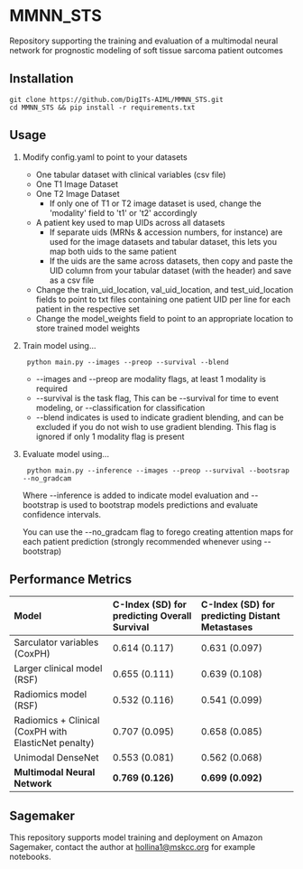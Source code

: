 # MMNN_STS

Repository supporting the training and evaluation of a multimodal neural network for prognostic modeling of soft tissue sarcoma patient outcomes


<h2> Installation </h2>

    git clone https://github.com/DigITs-AIML/MMNN_STS.git
    cd MMNN_STS && pip install -r requirements.txt

<h2> Usage </h2>

1. Modify config.yaml to point to your datasets

    - One tabular dataset with clinical variables (csv file)
    - One T1 Image Dataset
    - One T2 Image Dataset
        - If only one of T1 or T2 image dataset is used, change the 'modality' field to 't1' or 't2' accordingly
    - A patient key used to map UIDs across all datasets
        - If separate uids (MRNs & accession numbers, for instance) are used for the image datasets and tabular dataset, this lets you map both uids to the same patient
        - If the uids are the same across datasets, then copy and paste the UID column from your tabular dataset (with the header) and save as a csv file
    - Change the train_uid_location, val_uid_location, and test_uid_location fields to point to txt files containing one patient UID per line for each patient in the respective set
    - Change the model_weights field to point to an appropriate location to store trained model weights

2. Train model using...

        python main.py --images --preop --survival --blend
    
    - --images and --preop are modality flags, at least 1 modality is required
    - --survival is the task flag, This can be --survival for time to event modeling, or --classification for classification
    - --blend indicates is used to indicate gradient blending, and can be excluded if you do not wish to use gradient blending. This flag is ignored if only 1 modality flag is present

3. Evaluate model using...

        python main.py --inference --images --preop --survival --bootsrap --no_gradcam

    Where --inference is added to indicate model evaluation and --bootstrap is used to bootstrap models predictions and evaluate confidence intervals.

    You can use the --no_gradcam flag to forego creating attention maps for each patient prediction (strongly recommended whenever using --bootstrap)


<h2> Performance Metrics </h2>

|Model|C-Index (SD) for predicting Overall Survival|C-Index (SD) for predicting Distant Metastases|
|:----|:----|:----|
|Sarculator variables (CoxPH)|0.614 (0.117)|0.631 (0.097)|
|Larger clinical model (RSF)|0.655 (0.111)|0.639 (0.108)|
|Radiomics model (RSF)|0.532 (0.116)|0.541 (0.099)|
|Radiomics + Clinical (CoxPH with ElasticNet penalty)|0.707 (0.095)| 0.658 (0.085)|
|Unimodal DenseNet|0.553 (0.081)|0.562 (0.068)|
|**Multimodal Neural Network**|**0.769 (0.126)**|**0.699 (0.092)**|

<h2> Sagemaker </h2>

This repository supports model training and deployment on Amazon Sagemaker, contact the author at hollina1@mskcc.org for example notebooks.



    
    




